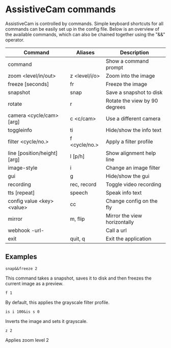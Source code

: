 # AssistiveCam commands

AssistiveCam is controlled by commands. Simple keyboard shortcuts for all commands can be easily set up in the config file. Below is an overview of the available commands, which can also be chained together using the "&&" operator.

| Command                       | Aliases       | Description                   |
|-------------------------------|---------------|-------------------------------|
| command                       |               | Show a command prompt         |
| zoom <level/in/out>           | z <level/i/o> | Zoom into the image           |
| freeze [seconds]              | fr            | Freeze the image              |
| snapshot                      | snap          | Save a snapshot to disk       |
| rotate                        | r             | Rotate the view by 90 degrees |
| camera <cycle/cam> [arg]      | c <c/cam>     | Use a different camera        |
| toggleinfo                    | ti            | Hide/show the info text       |
| filter <cycle/no.>            | f <cycle/no.> | Apply a filter profile        |
| line [position/height] [arg]  | l [p/h]       | Show alignment help line      |
| image-style <setting> <arg>   | i <s> <arg>   | Change an image filter        |
| gui                           | g             | Hide/show the gui             |
| recording                     | rec, record   | Toggle video recording        |
| tts [repeat]					| speech		| Speak info text 			    |
| config value \<key> \<value>  | cc            | Change config on the fly      |
| mirror	                    | m, flip	    | Mirror the view horizontally	|
| webhook -url-                 |               | Call a url                    |
| exit                          | quit, q       | Exit the application          |


## Examples

```snap&&freeze 2```

This command takes a snapshot, saves it to disk and then freezes the current image as a preview.

```f 1```

By default, this applies the grayscale filter profile.

```is i 100&is s 0```

Inverts the image and sets it grayscale.

```z 2```

Applies zoom level 2